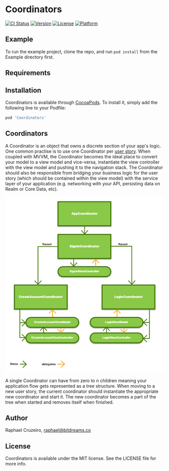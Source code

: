 # Coordinators

[![CI Status](https://travis-ci.org/Bitdreams/Coordinators.svg?branch=master)](https://travis-ci.org/Bitdreams/Coordinators)
[![Version](https://img.shields.io/cocoapods/v/Coordinators.svg?style=flat)](http://cocoapods.org/pods/Coordinators)
[![License](https://img.shields.io/cocoapods/l/Coordinators.svg?style=flat)](http://cocoapods.org/pods/Coordinators)
[![Platform](https://img.shields.io/cocoapods/p/Coordinators.svg?style=flat)](http://cocoapods.org/pods/Coordinators)

## Example

To run the example project, clone the repo, and run `pod install` from the Example directory first.

## Requirements

## Installation

Coordinators is available through [CocoaPods](http://cocoapods.org). To install
it, simply add the following line to your Podfile:

```ruby
pod 'Coordinators'
```

## Coordinators

A Coordinator is an object that owns a discrete section of your app's logic. One common practise is to use one Coordinator per [user story](https://en.wikipedia.org/wiki/User_story). When coupled with MVVM, the Coordinator becomes the ideal place to convert your model to a view model and vice-versa, instantiate the view controller with the view model and pushing it to the navigation stack. The Coordinator should also be responsible from bridging your business logic for the user story (which should be contained within the view model) with the service layer of your application (e.g. networking with your API, persisting data on Realm or Core Data, etc).

![An example of a group of Coordinators dealing with the Sign In flow of an app](/images/coordinators.png)

A single Coordinator can have from zero to n children meaning your application flow gets represented as a tree structure. When moving to a new user story, the current coordinator should instantiate the appropriate new coordinator and start it. The new coordinator becomes a part of the tree when started and removes itself when finished.

## Author

Raphael Cruzeiro, raphael@bitdreams.co

## License

Coordinators is available under the MIT license. See the LICENSE file for more info.
